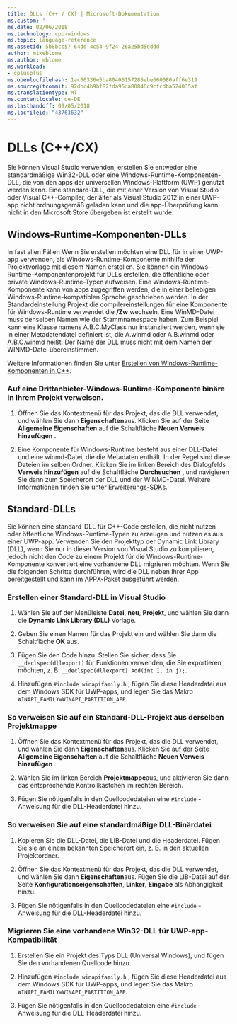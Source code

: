 ```yaml
---
title: DLLs (C++ / CX) | Microsoft-Dokumentation
ms.custom: ''
ms.date: 02/06/2018
ms.technology: cpp-windows
ms.topic: language-reference
ms.assetid: 5b8bcc57-64dd-4c54-9f24-26a25bd5dddd
author: mikeblome
ms.author: mblome
ms.workload:
- cplusplus
ms.openlocfilehash: 1ac06336e5ba80406157285ebe660080aff6e319
ms.sourcegitcommit: 92dbc4b9bf82fda96da80846c9cfcdba524035af
ms.translationtype: MT
ms.contentlocale: de-DE
ms.lasthandoff: 09/05/2018
ms.locfileid: "43763632"
---
```

# <a name="dlls-ccx"></a>DLLs (C++/CX)

Sie können Visual Studio verwenden, erstellen Sie entweder eine standardmäßige Win32-DLL oder eine Windows-Runtime-Komponenten-DLL, die von den apps der universellen Windows-Plattform (UWP) genutzt werden kann. Eine standard-DLL, die mit einer Version von Visual Studio oder Visual C++-Compiler, der älter als Visual Studio 2012 in einer UWP-app nicht ordnungsgemäß geladen kann und die app-Überprüfung kann nicht in den Microsoft Store übergeben ist erstellt wurde.

## <a name="windows-runtime-component-dlls"></a>Windows-Runtime-Komponenten-DLLs

In fast allen Fällen Wenn Sie erstellen möchten eine DLL für in einer UWP-app verwenden, als Windows-Runtime-Komponente mithilfe der Projektvorlage mit diesem Namen erstellen. Sie können ein Windows-Runtime-Komponentenprojekt für DLLs erstellen, die öffentliche oder private Windows-Runtime-Typen aufweisen. Eine Windows-Runtime-Komponente kann von apps zugegriffen werden, die in einer beliebigen Windows-Runtime-kompatiblen Sprache geschrieben werden. In der Standardeinstellung Projekt die compilereinstellungen für eine Komponente für Windows-Runtime verwendet die **/Zw** wechseln. Eine WinMD-Datei muss denselben Namen wie der Stammnamespace haben. Zum Beispiel kann eine Klasse namens A.B.C.MyClass nur instanziiert werden, wenn sie in einer Metadatendatei definiert ist, die A.winmd oder A.B.winmd oder A.B.C.winmd heißt. Der Name der DLL muss nicht mit dem Namen der WINMD-Datei übereinstimmen.

Weitere Informationen finden Sie unter [Erstellen von Windows-Runtime-Komponenten in C++](/windows/uwp/winrt-components/creating-windows-runtime-components-in-cpp).

### <a name="to-reference-a-third-party-windows-runtime-component-binary-in-your-project"></a>Auf eine Drittanbieter-Windows-Runtime-Komponente binäre in Ihrem Projekt verweisen.

1. Öffnen Sie das Kontextmenü für das Projekt, das die DLL verwendet, und wählen Sie dann **Eigenschaften**aus. Klicken Sie auf der Seite **Allgemeine Eigenschaften** auf die Schaltfläche **Neuen Verweis hinzufügen** .

1. Eine Komponente für Windows-Runtime besteht aus einer DLL-Datei und eine winmd-Datei, die die Metadaten enthält. In der Regel sind diese Dateien im selben Ordner. Klicken Sie im linken Bereich des Dialogfelds **Verweis hinzufügen** auf die Schaltfläche **Durchsuchen** , und navigieren Sie dann zum Speicherort der DLL und der WINMD-Datei. Weitere Informationen finden Sie unter [Erweiterungs-SDKs](/visualstudio/extensibility/creating-a-software-development-kit#ExtensionSDKs).

## <a name="standard-dlls"></a>Standard-DLLs

Sie können eine standard-DLL für C++-Code erstellen, die nicht nutzen oder öffentliche Windows-Runtime-Typen zu erzeugen und nutzen es aus einer UWP-app. Verwenden Sie den Projekttyp der Dynamic Link Library (DLL), wenn Sie nur in dieser Version von Visual Studio zu kompilieren, jedoch nicht den Code zu einem Projekt für die Windows-Runtime-Komponente konvertiert eine vorhandene DLL migrieren möchten. Wenn Sie die folgenden Schritte durchführen, wird die DLL neben Ihrer App bereitgestellt und kann im APPX-Paket ausgeführt werden.

### <a name="to-create-a-standard-dll-in-visual-studio"></a>Erstellen einer Standard-DLL in Visual Studio

1. Wählen Sie auf der Menüleiste **Datei**, **neu**, **Projekt**, und wählen Sie dann die **Dynamic Link Library (DLL)** Vorlage.

1. Geben Sie einen Namen für das Projekt ein und wählen Sie dann die Schaltfläche **OK** aus.

1. Fügen Sie den Code hinzu. Stellen Sie sicher, dass Sie `__declspec(dllexport)` für Funktionen verwenden, die Sie exportieren möchten, z. B. `__declspec(dllexport) Add(int I, in j);`.

1. Hinzufügen `#include winapifamily.h` , fügen Sie diese Headerdatei aus dem Windows SDK für UWP-apps, und legen Sie das Makro `WINAPI_FAMILY=WINAPI_PARTITION_APP`.

### <a name="to-reference-a-standard-dll-project-from-the-same-solution"></a>So verweisen Sie auf ein Standard-DLL-Projekt aus derselben Projektmappe

1. Öffnen Sie das Kontextmenü für das Projekt, das die DLL verwendet, und wählen Sie dann **Eigenschaften**aus. Klicken Sie auf der Seite **Allgemeine Eigenschaften** auf die Schaltfläche **Neuen Verweis hinzufügen** .

1. Wählen Sie im linken Bereich **Projektmappe**aus, und aktivieren Sie dann das entsprechende Kontrollkästchen im rechten Bereich.

1. Fügen Sie nötigenfalls in den Quellcodedateien eine `#include` -Anweisung für die DLL-Headerdatei hinzu.

### <a name="to-reference-a-standard-dll-binary"></a>So verweisen Sie auf eine standardmäßige DLL-Binärdatei

1. Kopieren Sie die DLL-Datei, die LIB-Datei und die Headerdatei. Fügen Sie sie an einem bekannten Speicherort ein, z. B. in den aktuellen Projektordner.

1. Öffnen Sie das Kontextmenü für das Projekt, das die DLL verwendet, und wählen Sie dann **Eigenschaften**aus. Fügen Sie die LIB-Datei auf der Seite **Konfigurationseigenschaften**, **Linker**, **Eingabe** als Abhängigkeit hinzu.

1. Fügen Sie nötigenfalls in den Quellcodedateien eine `#include` -Anweisung für die DLL-Headerdatei hinzu.

### <a name="to-migrate-an-existing-win32-dll-for-uwp-app-compatibility"></a>Migrieren Sie eine vorhandene Win32-DLL für UWP-app-Kompatibilität

1. Erstellen Sie ein Projekt des Typs DLL (Universal Windows), und fügen Sie den vorhandenen Quellcode hinzu.

1. Hinzufügen `#include winapifamily.h` , fügen Sie diese Headerdatei aus dem Windows SDK für UWP-apps, und legen Sie das Makro `WINAPI_FAMILY=WINAPI_PARTITION_APP`.

1. Fügen Sie nötigenfalls in den Quellcodedateien eine `#include` -Anweisung für die DLL-Headerdatei hinzu.
